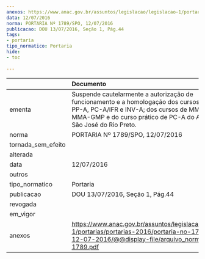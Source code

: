 ```yaml
---
anexos: https://www.anac.gov.br/assuntos/legislacao/legislacao-1/portarias/portarias-2016/portaria-no-1789-spo-12-07-2016/@@display-file/arquivo_norma/PA2016-1789.pdf
data: 12/07/2016
norma: PORTARIA Nº 1789/SPO, 12/07/2016
publicacao: DOU 13/07/2016, Seção 1, Pág.44
tags:
- portaria
tipo_normatico: Portaria
hide: 
- toc 
 
---
```


|                    | Documento                                                                                                                                                                                                              |
|:-------------------|:-----------------------------------------------------------------------------------------------------------------------------------------------------------------------------------------------------------------------|
| ementa             | Suspende cautelarmente a autorização de funcionamento e a homologação dos cursos teóricos de PP-A, PC-A/IFR e INV-A; dos cursos de MMA-CEL e MMA-GMP e do curso prático de PC-A do Aeroclube de São José do Rio Preto. |
| norma              | PORTARIA Nº 1789/SPO, 12/07/2016                                                                                                                                                                                       |
| tornada_sem_efeito |                                                                                                                                                                                                                        |
| alterada           |                                                                                                                                                                                                                        |
| data               | 12/07/2016                                                                                                                                                                                                             |
| outros             |                                                                                                                                                                                                                        |
| tipo_normatico     | Portaria                                                                                                                                                                                                               |
| publicacao         | DOU 13/07/2016, Seção 1, Pág.44                                                                                                                                                                                        |
| revogada           |                                                                                                                                                                                                                        |
| em_vigor           |                                                                                                                                                                                                                        |
| anexos             | https://www.anac.gov.br/assuntos/legislacao/legislacao-1/portarias/portarias-2016/portaria-no-1789-spo-12-07-2016/@@display-file/arquivo_norma/PA2016-1789.pdf                                                         |